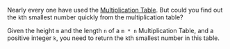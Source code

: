Nearly every one have used the [Multiplication Table](https://en.wikipedia.org/wiki/Multiplication_table). But could you find out the `k`th smallest number quickly from the multiplication table?

Given the height `m` and the length `n` of a `m * n` Multiplication Table, and a positive integer `k`, you need to return the `k`th smallest number in this table.
